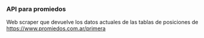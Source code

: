 ### API para promiedos

Web scraper que devuelve los datos actuales de las tablas de posiciones de https://www.promiedos.com.ar/primera
